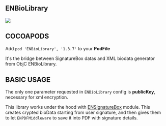 ## ENBioLibrary

![](https://badgen.net/badge/stable/1.3.7/blue)

## COCOAPODS

Add `pod 'ENBioLibrary', '1.3.7'` to your **PodFile**

It's the bridge between SignatureBox datas and XML biodata generator from ObjC ENBioLibrary.

## BASIC USAGE

The only one parameter requested in `ENBioLibrary` config is **publicKey**, necessary for xml encryption.

This library works under the hood with [ENSignatureBox](../ENSignatureBox/README.md) module. This creates crypted bioData starting from user signature, and then gives them to let `ENPDFMiddleware` to save it into PDF with signature details.
